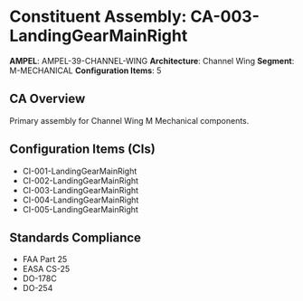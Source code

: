 # Constituent Assembly: CA-003-LandingGearMainRight

**AMPEL**: AMPEL-39-CHANNEL-WING
**Architecture**: Channel Wing
**Segment**: M-MECHANICAL
**Configuration Items**: 5

## CA Overview
Primary assembly for Channel Wing M Mechanical components.

## Configuration Items (CIs)
- CI-001-LandingGearMainRight
- CI-002-LandingGearMainRight
- CI-003-LandingGearMainRight
- CI-004-LandingGearMainRight
- CI-005-LandingGearMainRight

## Standards Compliance
- FAA Part 25
- EASA CS-25
- DO-178C
- DO-254
